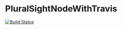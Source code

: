 # PluralSightNodeWithTravis
[![Build Status](https://travis-ci.org/pluralsightfreetrialv1/PluralSightNodeWithTravis.svg?branch=master)](https://travis-ci.org/pluralsightfreetrialv1/PluralSightNodeWithTravis)
